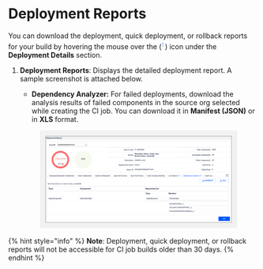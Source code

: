 # Deployment Reports

You can download the deployment, quick deployment, or rollback reports for your build by hovering the mouse over the (![](<../../../../.gitbook/assets/image (16) (1) (1) (1).png>)) icon under the **Deployment Details** section.

1.  **Deployment Reports**: Displays the detailed deployment report. A sample screenshot is attached below.

    * **Dependency Analyzer:** For failed deployments, download the analysis results of failed components in the source org selected while creating the CI job. You can download it in **Manifest (JSON)** or in **XLS** format.

    <figure><img src="../../../../.gitbook/assets/image (17) (1) (1) (1).png" alt=""><figcaption></figcaption></figure>

{% hint style="info" %}
**Note**: Deployment, quick deployment, or rollback reports will not be accessible for CI job builds older than 30 days.
{% endhint %}
